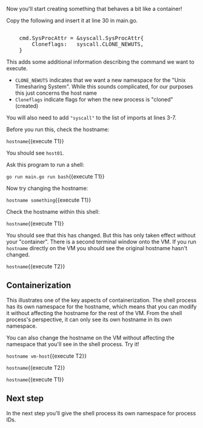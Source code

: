 Now you'll start creating something that behaves a bit like a container! 

Copy the following and insert it at line 30 in main.go. 

<pre class="file" data-target="clipboard">

	cmd.SysProcAttr = &syscall.SysProcAttr{
		Cloneflags:   syscall.CLONE_NEWUTS,
    }
</pre>

This adds some additional information describing the command we want to execute. 

* `CLONE_NEWUTS` indicates that we want a new namespace for the "Unix Timesharing System". While this sounds complicated, for our purposes this just concerns the host name
* `Cloneflags` indicate flags for when the new process is "cloned" (created) 

You will also need to add `"syscall"` to the list of imports at lines 3-7.

Before you run this, check the hostname:

`hostname`{{execute T1}}

You should see `host01`.

Ask this program to run a shell:

`go run main.go run bash`{{execute T1}}

Now try changing the hostname:

`hostname something`{{execute T1}}

Check the hostname within this shell:

`hostname`{{execute T1}}

You should see that this has changed. But this has only taken effect without your "container". There is a second terminal window onto the VM. If you run `hostname` directly on the VM you should see the original hostname hasn't changed.

`hostname`{{execute T2}}

## Containerization

This illustrates one of the key aspects of containerization. The shell process has its own namespace for the hostname, which means that you can modify it without affecting the hostname for the rest of the VM. From the shell process's perspective, it can only see its own hostname in its own namespace. 

You can also change the hostname on the VM without affecting the namespace that you'll see in the shell process. Try it!

`hostname vm-host`{{execute T2}}

`hostname`{{execute T2}}

`hostname`{{execute T1}}

## Next step

In the next step you'll give the shell process its own namespace for process IDs.

